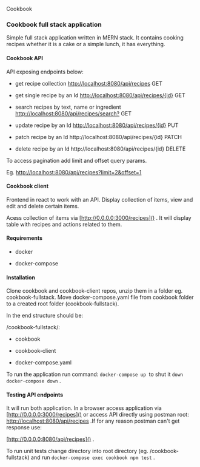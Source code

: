 Cookbook

### Cookbook full stack application

Simple full stack application written in MERN stack. It contains  cooking recipes whether it is a cake or a simple lunch, it has everything.

#### Cookbook API

API exposing endpoints below:

- get recipe collection [http://localhost:8080/api/recipes]() GET

- get single recipe by an Id [http://localhost:8080/api/recipes/{id}]() GET

- search recipes by text, name or ingredient [http://localhost:8080/api/recipes/search?]() GET

- update recipe by an Id  [http://localhost:8080/api/recipes/{id}]() PUT

- patch recipe by an Id http://localhost:8080/api/recipes/{id} PATCH

- delete recipe by an Id http://localhost:8080/api/recipes/{id} DELETE

To access pagination add limit and offset query params.

Eg. [http://localhost:8080/api/recipes?limit=2&offset=1]()

#### Cookbook client

Frontend in react to work with an API. Display collection of items,  view and edit and delete certain items.

Acess collection of items via  [http://0.0.0.0:3000/recipes]() . It will display table with recipes and actions related to them.

#### Requirements

- docker

- docker-compose

#### Installation

Clone cookbook and cookbook-client repos, unzip them in a folder eg. cookbook-fullstack. Move docker-compose.yaml file from cookbook folder to a created root folder (cookbook-fullstack).

In the end structure should be:

 /cookbook-fullstack/: 

- cookbook

- cookbook-client

- docker-compose.yaml

To run the application run command: `docker-compose up`  to shut it `down docker-compose down` .

#### Testing API endpoints

It will run both application. In a browser access application via [http://0.0.0.0:3000/recipes]() or access API directly using postman root: [http://localhost:8080/api/recipes]() .If for any reason postman can't get response use:

[http://0.0.0.0:8080/api/recipes]() .

To run unit tests change directory into root directory (eg. /cookbook-fullstack)  and run `docker-compose exec cookbook npm test` .
